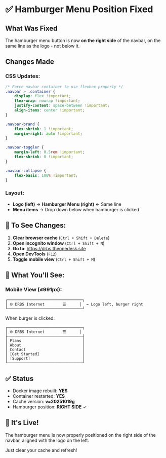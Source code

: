 # ✅ Hamburger Menu Position Fixed

## What Was Fixed

The hamburger menu button is now **on the right side** of the navbar, on the same line as the logo - not below it.

## Changes Made

### CSS Updates:
```css
/* Force navbar container to use flexbox properly */
.navbar > .container {
    display: flex !important;
    flex-wrap: nowrap !important;
    justify-content: space-between !important;
    align-items: center !important;
}

.navbar-brand {
    flex-shrink: 1 !important;
    margin-right: auto !important;
}

.navbar-toggler {
    margin-left: 0.5rem !important;
    flex-shrink: 0 !important;
}

.navbar-collapse {
    flex-basis: 100% !important;
}
```

### Layout:
- **Logo (left)** → **Hamburger Menu (right)** ← Same line
- **Menu items** → Drop down below when hamburger is clicked

## 🔄 To See Changes:

1. **Clear browser cache** (`Ctrl + Shift + Delete`)
2. **Open incognito window** (`Ctrl + Shift + N`)
3. **Go to**: https://drbs.theonedesk.site
4. **Open DevTools** (`F12`)
5. **Toggle mobile view** (`Ctrl + Shift + M`)

## 🎯 What You'll See:

### Mobile View (≤991px):
```
┌─────────────────────────────────┐
│ 🌐 DRBS Internet        ☰      │  ← Logo left, burger right
└─────────────────────────────────┘
```

When burger is clicked:
```
┌─────────────────────────────────┐
│ 🌐 DRBS Internet        ☰      │
├─────────────────────────────────┤
│ Plans                           │
│ About                           │
│ Contact                         │
│ [Get Started]                   │
│ [Support]                       │
└─────────────────────────────────┘
```

## ✅ Status

- Docker image rebuilt: **YES**
- Container restarted: **YES**
- Cache version: **v=20251019g**
- Hamburger position: **RIGHT SIDE** ✓

## 🚀 It's Live!

The hamburger menu is now properly positioned on the right side of the navbar, aligned with the logo on the left.

Just clear your cache and refresh!
